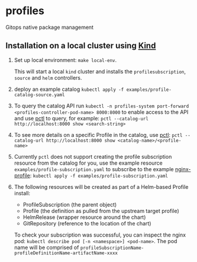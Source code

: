 # profiles
Gitops native package management

## Installation on a local cluster using [Kind](https://kind.sigs.k8s.io/)
1. Set up local environment: `make local-env`.

    This will start a local `kind` cluster and installs
    the `profilesubscription`, `source` and `helm` controllers.

1. deploy an example catalog `kubectl apply -f examples/profile-catalog-source.yaml`

1. To query the catalog API run `kubectl -n profiles-system port-forward <profiles-controller-pod-name> 8000:8000` to enable access to the API and use
[pctl](https://github.com/weaveworks/pctl) to query, for example: `pctl --catalog-url http://localhost:8000 show <search-string>`

1. To see more details on a specific Profile in the catalog, use
[pctl](https://github.com/weaveworks/pctl): `pctl --catalog-url http://localhost:8000 show <catalog-name>/<profile-name>`

1. Currently `pctl` does not support creating the profile subscription resource from the catalog for you, use the example resource `examples/profile-subscription.yaml` to
subscribe to the example [nginx-profile](https://github.com/weaveworks/nginx-profile): `kubectl apply -f examples/profile-subscription.yaml`

1. The following resources will be created as part of a Helm-based Profile install:
    - ProfileSubscription (the parent object)
    - Profile (the definition as pulled from the upstream target profile)
    - HelmRelease (wrapper resource around the chart)
    - GitRepository (reference to the location of the chart)

    To check your subscription was successful, you can inspect the nginx pod:
    `kubectl describe pod [-n <namespace>] <pod-name>`.
    The pod name will be comprised of `profileSubscriptionName-profileDefinitionName-artifactName-xxxx`


